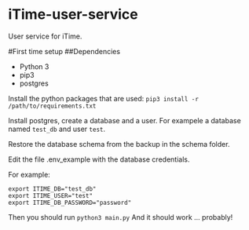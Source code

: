 # iTime-user-service
User service for iTime.



#First time setup
##Dependencies
* Python 3
* pip3 
* postgres



Install the python packages that are used:
```pip3 install -r /path/to/requirements.txt```


Install postgres, create a database and a user.
For exampele a database named `test_db` and user `test`.

Restore the database schema from the backup in the schema folder.

Edit the file .env_example with the database credentials.

For example:
```
export ITIME_DB="test_db"
export ITIME_USER="test"
export ITIME_DB_PASSWORD="password"
```

Then you should run `python3 main.py`
And it should work ... probably!



